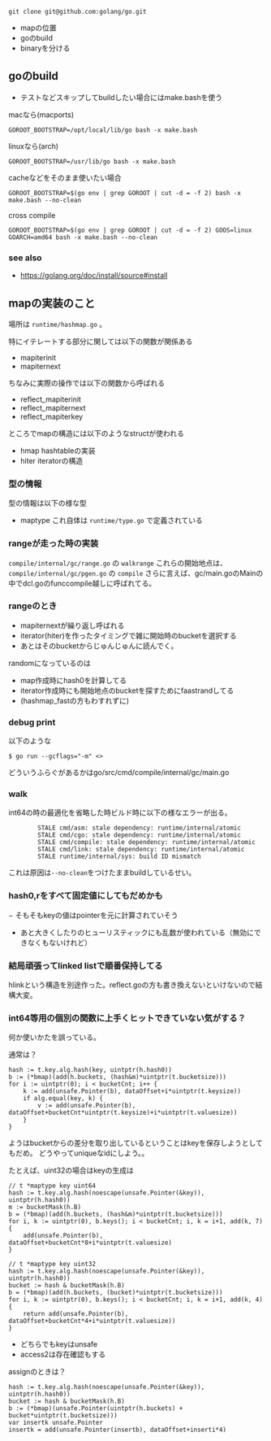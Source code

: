 ```
git clone git@github.com:golang/go.git
```

- mapの位置
- goのbuild
- binaryを分ける


## goのbuild

- テストなどスキップしてbuildしたい場合にはmake.bashを使う

macなら(macports)

```
GOROOT_BOOTSTRAP=/opt/local/lib/go bash -x make.bash
```

linuxなら(arch)

```
GOROOT_BOOTSTRAP=/usr/lib/go bash -x make.bash
```

cacheなどをそのまま使いたい場合

```
GOROOT_BOOTSTRAP=$(go env | grep GOROOT | cut -d = -f 2) bash -x make.bash --no-clean
```

cross compile

```
GOROOT_BOOTSTRAP=$(go env | grep GOROOT | cut -d = -f 2) GOOS=linux GOARCH=amd64 bash -x make.bash --no-clean
```

### see also

- https://golang.org/doc/install/source#install

## mapの実装のこと

場所は `runtime/hashmap.go` 。

特にイテレートする部分に関しては以下の関数が関係ある

- mapiterinit
- mapiternext

ちなみに実際の操作では以下の関数から呼ばれる

- reflect_mapiterinit
- reflect_mapiternext
- reflect_mapiterkey

ところでmapの構造には以下のようなstructが使われる

- hmap hashtableの実装
- hiter iteratorの構造

### 型の情報

型の情報は以下の様な型

- maptype これ自体は `runtime/type.go` で定義されている

### rangeが走った時の実装

`compile/internal/gc/range.go` の `walkrange`
これらの開始地点は、`compile/internal/gc/pgen.go` の `compile`
さらに言えば、gc/main.goのMainの中でdcl.goのfunccompile越しに呼ばれてる。


### rangeのとき


- mapiternextが繰り返し呼ばれる
- iterator(hiter)を作ったタイミングで雑に開始時のbucketを選択する
- あとはそのbucketからじゅんじゅんに読んでく。

randomになっているのは

- map作成時にhash0を計算してる
- iterator作成時にも開始地点のbucketを探すためにfaastrandしてる
- (hashmap_fastの方もわすれずに)

### debug print

以下のような

```
$ go run --gcflags="-m" <>
```

どういうふらぐがあるかはgo/src/cmd/compile/internal/gc/main.go

### walk

int64の時の最適化を省略した時ビルド時に以下の様なエラーが出る。

```
        STALE cmd/asm: stale dependency: runtime/internal/atomic
        STALE cmd/cgo: stale dependency: runtime/internal/atomic
        STALE cmd/compile: stale dependency: runtime/internal/atomic
        STALE cmd/link: stale dependency: runtime/internal/atomic
        STALE runtime/internal/sys: build ID mismatch
```

これは原因は`--no-clean`をつけたままbuildしているせい。


### hash0,rをすべて固定値にしてもだめかも

− そもそもkeyの値はpointerを元に計算されていそう
- あと大きくしたりのヒューリスティックにも乱数が使われている（無効にできなくもないけれど）


### 結局頑張ってlinked listで順番保持してる

hlinkという構造を別途作った。reflect.goの方も書き換えないといけないので結構大変。

### int64等用の個別の関数に上手くヒットできていない気がする？

何か使いかたを誤っている。

通常は？

```
hash := t.key.alg.hash(key, uintptr(h.hash0))
b := (*bmap)(add(h.buckets, (hash&m)*uintptr(t.bucketsize)))
for i := uintptr(0); i < bucketCnt; i++ {
    k := add(unsafe.Pointer(b), dataOffset+i*uintptr(t.keysize))
    if alg.equal(key, k) {
    	v := add(unsafe.Pointer(b), dataOffset+bucketCnt*uintptr(t.keysize)+i*uintptr(t.valuesize))
    }
}
```

ようはbucketからの差分を取り出しているということはkeyを保存しようとしてもだめ。
どうやってuniqueなidにしよう。。

たとえば、uint32の場合はkeyの生成は

```
// t *maptype key uint64
hash := t.key.alg.hash(noescape(unsafe.Pointer(&key)), uintptr(h.hash0))
m := bucketMask(h.B)
b = (*bmap)(add(h.buckets, (hash&m)*uintptr(t.bucketsize)))
for i, k := uintptr(0), b.keys(); i < bucketCnt; i, k = i+1, add(k, 7) {
	add(unsafe.Pointer(b), dataOffset+bucketCnt*8+i*uintptr(t.valuesize)
}

// t *maptype key uint32
hash := t.key.alg.hash(noescape(unsafe.Pointer(&key)), uintptr(h.hash0))
bucket := hash & bucketMask(h.B)
b = (*bmap)(add(h.buckets, (bucket)*uintptr(t.bucketsize)))
for i, k := uintptr(0), b.keys(); i < bucketCnt; i, k = i+1, add(k, 4) {
    return add(unsafe.Pointer(b), dataOffset+bucketCnt*4+i*uintptr(t.valuesize))
}
```

- どちらでもkeyはunsafe
- access2は存在確認もする

assignのときは？

```
hash := t.key.alg.hash(noescape(unsafe.Pointer(&key)), uintptr(h.hash0))
bucket := hash & bucketMask(h.B)
b := (*bmap)(unsafe.Pointer(uintptr(h.buckets) + bucket*uintptr(t.bucketsize)))
var insertk unsafe.Pointer
insertk = add(unsafe.Pointer(insertb), dataOffset+inserti*4)
```
